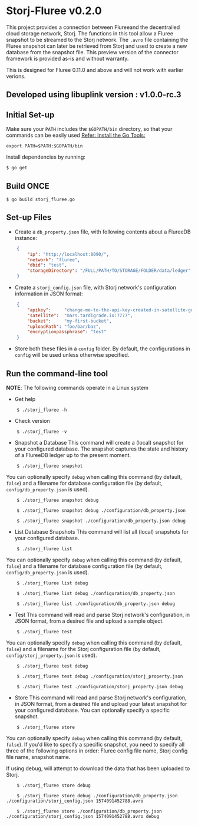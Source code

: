 # Storj-Fluree v0.2.0

This project provides a connection between Flureeand the decentrailed cloud storage network, Storj. The functions in this tool allow a Fluree snapshot to be streamed to the Storj network. The `.avro` file containing the Fluree snapshot can later be retrieved from Storj and used to create a new database from the snapshot file. This preview version of the connector framework is provided as-is and without warranty.

This is designed for Fluree 0.11.0 and above and will not work with earlier verions.

## Developed using libuplink version : v1.0.0-rc.3

## Initial Set-up

Make sure your `PATH` includes the `$GOPATH/bin` directory, so that your commands can be easily used [Refer: Install the Go Tools:](https://golang.org/doc/install)
```
export PATH=$PATH:$GOPATH/bin
```

Install dependencies by running: 
```
$ go get
```

## Build ONCE
```
$ go build storj_fluree.go
```

## Set-up Files
* Create a `db_property.json` file, with following contents about a FlureeDB instance:
```json
    {
        "ip": "http://localhost:8090/",
        "network": "fluree",
        "dbid": "test",
        "storageDirectory": "/FULL/PATH/TO/STORAGE/FOLDER/data/ledger"
    }
```

* Create a `storj_config.json` file, with Storj network's configuration information in JSON format:
```json
    { 
        "apikey":     "change-me-to-the-api-key-created-in-satellite-gui",
        "satellite":  "mars.tardigrade.io:7777",
        "bucket":     "my-first-bucket",
        "uploadPath": "foo/bar/baz",
        "encryptionpassphrase": "test"
    }
```

* Store both these files in a `config` folder.  By default, the configurations in `config` will be used unless otherwise specified.

## Run the command-line tool

**NOTE**: The following commands operate in a Linux system

* Get help
```
    $ ./storj_fluree -h
```

* Check version
```
    $ ./storj_fluree -v
```

* Snapshot a Database
This command will create a (local) snapshot for your configured database. The snapshot captures the state and history of a FlureeDB ledger up to the present moment. 
```
    $ ./storj_fluree snapshot 
```

You can optionally specify `debug` when calling this command (by default, `false`) and a filename for database configuration file (by default, `config/db_property.json` is used).

```
    $ ./storj_fluree snapshot debug
```

```
    $ ./storj_fluree snapshot debug ./configuration/db_property.json
```

```
    $ ./storj_fluree snapshot ./configuration/db_property.json debug
```


* List Database Snapshots
This command will list all (local) snapshots for your configured database. 

```
    $ ./storj_fluree list
```

You can optionally specify `debug` when calling this command (by default, `false`) and a filename for database configuration file (by default, `config/db_property.json` is used).

```
    $ ./storj_fluree list debug
```

```
    $ ./storj_fluree list debug ./configuration/db_property.json
```

```
    $ ./storj_fluree list ./configuration/db_property.json debug
```

* Test
This command will read and parse Storj network's configuration, in JSON format, from a desired file and upload a sample object.

```
    $ ./storj_fluree test
```

You can optionally specify `debug` when calling this command (by default, `false`) and a filename for the Storj configuration file (by default, `config/storj_property.json` is used).

```
    $ ./storj_fluree test debug
```

```
    $ ./storj_fluree test debug ./configuration/storj_property.json
```

```
    $ ./storj_fluree test ./configuration/storj_property.json debug
```


* Store
This command will read and parse Storj network's configuration, in JSON format, from a desired file and upload your latest snapshot for your configured database. You can optionally specify a specific snapshot. 

```
    $ ./storj_fluree store
```

You can optionally specify `debug` when calling this command (by default, `false`). If you'd like to specify a specific snapshot, you need to specify all three of the following options in order: Fluree config file name, Storj config file name, snapshot name.

If using debug, will attempt to download the data that has been uploaded to Storj.

```
    $ ./storj_fluree store debug
```

```
    $ ./storj_fluree store debug ./configuration/db_property.json ./configuration/storj_config.json 1574091452788.avro
```

```
    $ ./storj_fluree store ./configuration/db_property.json ./configuration/storj_config.json 1574091452788.avro debug
```

